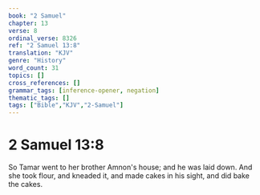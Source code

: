 ```yaml
---
book: "2 Samuel"
chapter: 13
verse: 8
ordinal_verse: 8326
ref: "2 Samuel 13:8"
translation: "KJV"
genre: "History"
word_count: 31
topics: []
cross_references: []
grammar_tags: [inference-opener, negation]
thematic_tags: []
tags: ["Bible","KJV","2-Samuel"]
---
```


# 2 Samuel 13:8

So Tamar went to her brother Amnon's house; and he was laid down. And she took flour, and kneaded it, and made cakes in his sight, and did bake the cakes.

